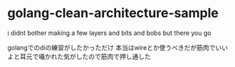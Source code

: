 # golang-clean-architecture-sample
i didnt bother making a few layers and bits and bobs but there you go

golangでのdiの練習がしたかっただけ
本当はwireとか使うべきだが筋肉でいいよと耳元で囁かれた気がしたので筋肉で押し通した
